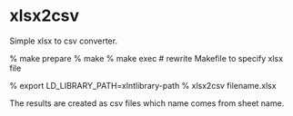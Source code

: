 # xlsx2csv


Simple xlsx to csv converter.

   % make prepare
   % make
   % make exec   # rewrite Makefile to specify xlsx file

   % export LD_LIBRARY_PATH=xlntlibrary-path
   % xlsx2csv filename.xlsx

The results are created as csv files which name comes from sheet name.

